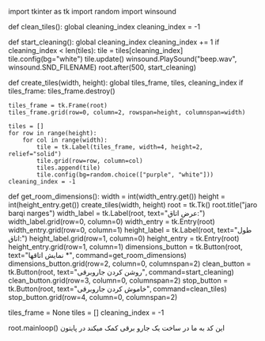 import tkinter as tk
import random
import winsound

def clean_tiles():
    global cleaning_index
    cleaning_index = -1

def start_cleaning():
    global cleaning_index
    cleaning_index += 1
    if cleaning_index < len(tiles):
        tile = tiles[cleaning_index]
        tile.config(bg="white")
        tile.update()
        winsound.PlaySound("beep.wav", winsound.SND_FILENAME)
        root.after(500, start_cleaning)

def create_tiles(width, height):
    global tiles_frame, tiles, cleaning_index
    if tiles_frame:
        tiles_frame.destroy()

    tiles_frame = tk.Frame(root)
    tiles_frame.grid(row=0, column=2, rowspan=height, columnspan=width)

    tiles = []
    for row in range(height):
        for col in range(width):
            tile = tk.Label(tiles_frame, width=4, height=2, relief="solid")
            tile.grid(row=row, column=col)
            tiles.append(tile)
            tile.config(bg=random.choice(["purple", "white"]))
    cleaning_index = -1
def get_room_dimensions():
    width = int(width_entry.get())
    height = int(height_entry.get())
    create_tiles(width, height)
root = tk.Tk()
root.title("jaro barqi narges")
width_label = tk.Label(root, text="عرض اتاق:")
width_label.grid(row=0, column=0)
width_entry = tk.Entry(root)
width_entry.grid(row=0, column=1)
height_label = tk.Label(root, text="طول اتاق:")
height_label.grid(row=1, column=0)
height_entry = tk.Entry(root)
height_entry.grid(row=1, column=1)
dimensions_button = tk.Button(root, text="نمایش اتاقها *", command=get_room_dimensions)
dimensions_button.grid(row=2, column=0, columnspan=2)
clean_button = tk.Button(root, text="روشن کردن جاروبرقی", command=start_cleaning)
clean_button.grid(row=3, column=0, columnspan=2)
stop_button = tk.Button(root, text="خاموش کردن جاروبرقی", command=clean_tiles)
stop_button.grid(row=4, column=0, columnspan=2)

tiles_frame = None
tiles = []
cleaning_index = -1

root.mainloop()
این کد به ما در ساخت یک جارو برقی کمک میکند در پایتون 
